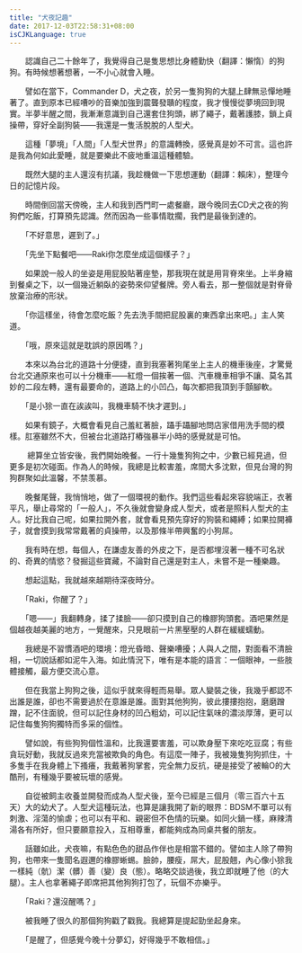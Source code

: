 ```yaml
---
title: "犬夜記趣"
date: 2017-12-03T22:58:31+08:00
isCJKLanguage: true
---
```


　　認識自己二十餘年了，我覺得自己是隻思想比身體勤快（翻譯：懶惰）的狗狗。有時候想著想著，一不小心就會入睡。

　　譬如在當下，Commander D，犬之夜，於另一隻狗狗的大腿上肆無忌憚地睡著了。直到原本已經嘈吵的音樂加強到震聾發聵的程度，我才慢慢從夢境回到現實。半夢半醒之間，我漸漸意識到自己還套住狗頭，綁了繩子，戴著護膝，鎖上貞操帶，穿好全副狗裝——我還是一隻活脫脫的人型犬。

　　這種「夢境」「人間」「人型犬世界」的意識轉換，感覺真是妙不可言。這也許是我為何如此愛睡，就是要樂此不疲地重溫這種體驗。

　　既然大腿的主人還沒有抗議，我趁機做一下思想運動（翻譯：賴床），整理今日的記憶片段。

　　時間倒回當天傍晚，主人和我到西門町一處餐廳，跟今晚同去CD犬之夜的狗狗們吃飯，打算預先認識。然而因為一些事情耽擱，我們是最後到達的。

　　「不好意思，遲到了。」

　　「先坐下點餐吧——Raki你怎麼坐成這個樣子？」

　　如果說一般人的坐姿是用屁股貼著座墊，那我現在就是用背脊來坐。上半身縮到餐桌之下，以一個幾近躺臥的姿勢來仰望餐牌。旁人看去，那一整個就是對脊骨放棄治療的形狀。

　　「你這樣坐，待會怎麼吃飯？先去洗手間把屁股裏的東西拿出來吧。」主人笑道。

　　「哦，原來這就是耽誤的原因嗎？」

　　本來以為台北的道路十分便捷，直到我塞著狗尾坐上主人的機車後座，才驚覺台北交通原來也可以十分機車——紅燈一個挨著一個、汽車機車相爭不讓、莫名其妙的二段左轉，還有最要命的，道路上的小凹凸，每次都把我頂到手顫腳軟。

　　「是小狳一直在誒誒叫，我機車騎不快才遲到。」

　　如果有鏡子，大概會看見自己羞紅著臉，躡手躡腳地問店家借用洗手間的模樣。肛塞雖然不大，但被台北道路打樁強暴半小時的感覺就是可怕。

　 　總算坐立皆安後，我們開始晚餐。一行十幾隻狗狗之中，少數已經見過，但更多是初次碰面。作為人的時候，我總是比較害羞，席間大多沈默，但見台灣的狗狗群聚如此溫馨，不禁羡慕。

　　晚餐尾聲，我悄悄地，做了一個環視的動作。我們這些看起來容貌端正，衣著平凡，舉止尋常的「一般人」，不久後就會變身成人型犬，或者是照料人型犬的主人。好比我自己呢，如果拉開外套，就會看見預先穿好的狗裝和繩縛；如果拉開褲子，就會摸到我常常戴著的貞操帶，以及那條半帶興奮的小狗屌。

　　我有時在想，每個人，在謙虛友善的外皮之下，是否都埋沒著一種不可名狀的、奇異的情慾？發掘這些寶藏，不論對自己還是對主人，未嘗不是一種樂趣。

　　想起這點，我就越來越期待深夜時分。

　　「Raki，你醒了？」

　　「嗯——」我翻轉身，揉了揉臉——卻只摸到自己的橡膠狗頭套。酒吧果然是個越夜越美麗的地方，一覺醒來，只見眼前一片黑壓壓的人群在緩緩蠕動。

　　我總是不習慣酒吧的環境：燈光昏暗、聲樂嘈擾；人與人之間，對面看不清臉相，一切說話都如泥牛入海。如此情況下，唯有是本能的語言：一個眼神，一些肢體接觸，最方便交流心意。

　　但在我當上狗狗之後，這似乎就來得輕而易舉。眾人變裝之後，我幾乎都認不出誰是誰，卻也不需要過於在意誰是誰。面對其他狗狗，彼此摟摟抱抱，磨磨蹭蹭，記不住面貌，但可以記住身材的凹凸粗幼，可以記住氣味的濃淡厚薄，更可以記住每隻狗狗獨特而多采的個性。

　　譬如說，有些狗狗個性溫和，比我還要害羞，可以欺身壓下來吃吃豆腐；有些貪玩好動，我就反過來充當被欺負的角色。有這麼一陣子，我被幾隻狗狗抓住，十多隻手在我身體上下搔癢，我戴著狗掌套，完全無力反抗，硬是接受了被輪O的大酷刑，有種幾乎要被玩壞的感覺。

　　自從被飼主收養並開發而成為人型犬後，至今已經是三個月（零三百六十五天）大的幼犬了。人型犬這種玩法，也算是讓我開了新的眼界：BDSM不單可以有刺激、淫蕩的愉虐；也可以有平和、親密但不色情的玩樂。如同火鍋一樣，麻辣清湯各有所好，但只要願意投入，互相尊重，都能夠成為同桌共餐的朋友。

　　話雖如此，犬夜嘛，有點色色的甜品作伴也是相當不錯的。譬如主人除了帶狗狗，也帶來一隻聞名遐邇的橡膠蜥蜴。臉帥，腰瘦，屌大，屁股翹，內心像小狳我一樣純（骯）潔（髒）善（變）良（態）。略略交談過後，我立即就睡了他（的大腿）。主人也拿著繩子即席把其他狗狗打包了，玩個不亦樂乎。

　　「Raki？還沒醒嗎？」

　　被我睡了很久的那個狗狗戳了戳我。我總算是提起勁坐起身來。

　　「是醒了，但感覺今晚十分夢幻，好得幾乎不敢相信。」
